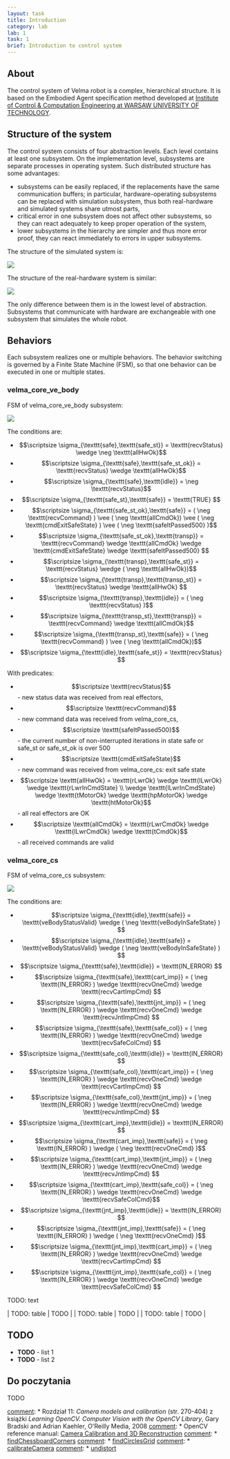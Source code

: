```yaml
---
layout: task
title: Introduction
category: lab
lab: 1
task: 1
brief: Introduction to control system
---
```


## About

The control system of Velma robot is a complex, hierarchical structure.
It is based on the Embodied Agent specification method developed at
[Institute of Control & Computation Engineering at WARSAW UNIVERSITY OF TECHNOLOGY](https://www.robotyka.ia.pw.edu.pl/).

## Structure of the system

The control system consists of four abstraction levels. Each level contains at least one subsystem. On the implementation level, subsystems are separate processes in operating system. Such distributed structure has some advantages:

* subsystems can be easily replaced, if the replacements have the same communication buffers; in particular, hardware-operating subsystems can be replaced with simulation subsystem, thus both real-hardware and simulated systems share utmost parts,
* critical error in one subsystem does not affect other subsystems, so they can react adequately to keep proper operation of the system,
* lower subsystems in the hierarchy are simpler and thus more error proof, they can react immediately to errors in upper subsystems.

The structure of the simulated system is:

![]({{site.baseurl}}/public/img/system.dot.png)

The structure of the real-hardware system is similar:

![]({{site.baseurl}}/public/img/system_hw.dot.png)

The only difference between them is in the lowest level of abstraction.
Subsystems that communicate with hardware are exchangeable with one subsystem that simulates the whole robot.

## Behaviors
Each subsystem realizes one or multiple behaviors. The behavior switching is governed by a Finite State Machine (FSM), so that one behavior can be executed in one or multiple states.

### velma_core_ve_body
FSM of velma_core_ve_body subsystem:

![]({{site.baseurl}}/public/img/velma_core_ve_body_fsm.png)

The conditions are:

* $$\scriptsize \sigma_{\texttt{safe},\texttt{safe_st}} =  \texttt{recvStatus}   \wedge  \neg \texttt{allHwOk}$$
* $$\scriptsize \sigma_{\texttt{safe},\texttt{safe_st_ok}} =  \texttt{recvStatus}   \wedge   \texttt{allHwOk}$$ 
* $$\scriptsize \sigma_{\texttt{safe},\texttt{idle}} = \neg   \texttt{recvStatus}$$
* $$\scriptsize \sigma_{\texttt{safe_st},\texttt{safe}} =  \texttt{TRUE} $$
* $$\scriptsize \sigma_{\texttt{safe_st_ok},\texttt{safe}} = ( \neg   \texttt{recvCommand} )  \vee  ( \neg \texttt{allCmdOk}) \vee  ( \neg   \texttt{cmdExitSafeState} )  \vee  ( \neg   \texttt{safeItPassed500} )$$
* $$\scriptsize \sigma_{\texttt{safe_st_ok},\texttt{transp}} =  \texttt{recvCommand}   \wedge   \texttt{allCmdOk}  \wedge   \texttt{cmdExitSafeState}   \wedge   \texttt{safeItPassed500} $$
* $$\scriptsize \sigma_{\texttt{transp},\texttt{safe_st}} =  \texttt{recvStatus}   \wedge  ( \neg \texttt{allHwOk})$$
* $$\scriptsize \sigma_{\texttt{transp},\texttt{transp_st}} =  \texttt{recvStatus}   \wedge   \texttt{allHwOk} $$
* $$\scriptsize \sigma_{\texttt{transp},\texttt{idle}} = ( \neg   \texttt{recvStatus} )$$
* $$\scriptsize \sigma_{\texttt{transp_st},\texttt{transp}} =  \texttt{recvCommand}   \wedge   \texttt{allCmdOk}$$
* $$\scriptsize \sigma_{\texttt{transp_st},\texttt{safe}} = ( \neg   \texttt{recvCommand} )  \vee  ( \neg   \texttt{allCmdOk})$$
* $$\scriptsize \sigma_{\texttt{idle},\texttt{safe_st}} =  \texttt{recvStatus} $$

With predicates:

   * $$\scriptsize \texttt{recvStatus}$$ - new status data was received from real effectors,
   * $$\scriptsize \texttt{recvCommand}$$ - new command data was received from velma_core_cs,
   * $$\scriptsize \texttt{safeItPassed500}$$ - the current number of non-interrupted iterations in state safe or safe_st or safe_st_ok is over 500
   * $$\scriptsize \texttt{cmdExitSafeState}$$ - new command was received from velma_core_cs: exit safe state
   * $$\scriptsize \texttt{allHwOk} = \texttt{rLwrOk}   \wedge   \texttt{lLwrOk}   \wedge   \texttt{rLwrInCmdState}  \\ \wedge   \texttt{lLwrInCmdState}   \wedge   \texttt{tMotorOk}   \wedge   \texttt{hpMotorOk}   \wedge   \texttt{htMotorOk}$$ - all real effectors are OK
   * $$\scriptsize \texttt{allCmdOk} = \texttt{rLwrCmdOk}   \wedge   \texttt{lLwrCmdOk}   \wedge   \texttt{tCmdOk}$$ - all received commands are valid

### velma_core_cs

FSM of velma_core_cs subsystem:

![]({{site.baseurl}}/public/img/velma_core_cs_fsm.png)

The conditions are:

   * $$\scriptsize \sigma_{\texttt{idle},\texttt{safe}} =  \texttt{veBodyStatusValid}   \wedge  ( \neg   \texttt{veBodyInSafeState} ) $$
   * $$\scriptsize \sigma_{\texttt{idle},\texttt{safe}} =  \texttt{veBodyStatusValid}   \wedge  ( \neg   \texttt{veBodyInSafeState} ) $$
   * $$\scriptsize \sigma_{\texttt{safe},\texttt{idle}} =  \texttt{IN_ERROR} $$
   * $$\scriptsize \sigma_{\texttt{safe},\texttt{cart_imp}} = ( \neg   \texttt{IN_ERROR} )  \wedge   \texttt{recvOneCmd}   \wedge   \texttt{recvCartImpCmd} $$
   * $$\scriptsize \sigma_{\texttt{safe},\texttt{jnt_imp}} = ( \neg   \texttt{IN_ERROR} )  \wedge   \texttt{recvOneCmd}   \wedge   \texttt{recvJntImpCmd} $$
   * $$\scriptsize \sigma_{\texttt{safe},\texttt{safe_col}} = ( \neg   \texttt{IN_ERROR} )  \wedge   \texttt{recvOneCmd}   \wedge   \texttt{recvSafeColCmd} $$
   * $$\scriptsize \sigma_{\texttt{safe_col},\texttt{idle}} =  \texttt{IN_ERROR} $$
   * $$\scriptsize \sigma_{\texttt{safe_col},\texttt{cart_imp}} = ( \neg   \texttt{IN_ERROR} )  \wedge   \texttt{recvOneCmd}   \wedge   \texttt{recvCartImpCmd} $$
   * $$\scriptsize \sigma_{\texttt{safe_col},\texttt{jnt_imp}} = ( \neg   \texttt{IN_ERROR} )  \wedge   \texttt{recvOneCmd}   \wedge   \texttt{recvJntImpCmd} $$
   * $$\scriptsize \sigma_{\texttt{cart_imp},\texttt{idle}} =  \texttt{IN_ERROR} $$
   * $$\scriptsize \sigma_{\texttt{cart_imp},\texttt{safe}} = ( \neg   \texttt{IN_ERROR} )  \wedge  ( \neg   \texttt{recvOneCmd} )$$
   * $$\scriptsize \sigma_{\texttt{cart_imp},\texttt{jnt_imp}} = ( \neg   \texttt{IN_ERROR} )  \wedge   \texttt{recvOneCmd}   \wedge   \texttt{recvJntImpCmd} $$
   * $$\scriptsize \sigma_{\texttt{cart_imp},\texttt{safe_col}} = ( \neg   \texttt{IN_ERROR} )  \wedge   \texttt{recvOneCmd}   \wedge   \texttt{recvSafeColCmd}$$ 
   * $$\scriptsize \sigma_{\texttt{jnt_imp},\texttt{idle}} =  \texttt{IN_ERROR} $$
   * $$\scriptsize \sigma_{\texttt{jnt_imp},\texttt{safe}} = ( \neg   \texttt{IN_ERROR} )  \wedge  ( \neg   \texttt{recvOneCmd} )$$
   * $$\scriptsize \sigma_{\texttt{jnt_imp},\texttt{cart_imp}} = ( \neg   \texttt{IN_ERROR} )  \wedge   \texttt{recvOneCmd}   \wedge   \texttt{recvCartImpCmd} $$
   * $$\scriptsize \sigma_{\texttt{jnt_imp},\texttt{safe_col}} = ( \neg   \texttt{IN_ERROR} )  \wedge   \texttt{recvOneCmd}   \wedge   \texttt{recvSafeColCmd} $$




TODO: text

| TODO: table             | TODO           |
| TODO: table             | TODO           |
| TODO: table             | TODO           |

## TODO

   * **TODO** - list 1
   * **TODO** - list 2

[comment]: ![]({{site.baseurl}}/public/l1/pattern_explained.png)

## Do poczytania
TODO

[comment]:   * Rozdział 11: _Camera models and calibration_ (str. 270-404) z książki _Learning OpenCV. Computer Vision with the OpenCV Library_, Gary Bradski and Adrian Kaehler, O'Reilly Media, 2008
[comment]:   * OpenCV reference manual: [Camera Calibration and 3D Reconstruction](http://docs.opencv.org/2.4/modules/calib3d/doc/camera_calibration_and_3d_reconstruction.html)
[comment]:      * [findChessboardCorners](http://docs.opencv.org/2.4/modules/calib3d/doc/camera_calibration_and_3d_reconstruction.html#findchessboardcorners)
[comment]:      * [findCirclesGrid](http://docs.opencv.org/2.4/modules/calib3d/doc/camera_calibration_and_3d_reconstruction.html#findcirclesgrid)
[comment]:      * [calibrateCamera](http://docs.opencv.org/2.4/modules/calib3d/doc/camera_calibration_and_3d_reconstruction.html#calibratecamera)
[comment]:      * [undistort](http://docs.opencv.org/2.4/modules/imgproc/doc/geometric_transformations.html#undistort)

